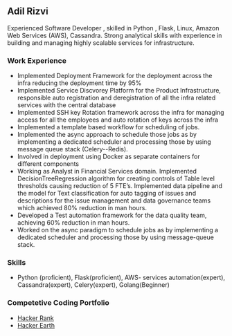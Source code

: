 ## Adil Rizvi

Experienced Software Developer , skilled in Python , Flask, Linux, Amazon Web Services (AWS), Cassandra. Strong analytical skills with experience in building and managing highly scalable services for infrastructure.

### Work Experience

- Implemented Deployment Framework for the deployment across the infra reducing the deployment time by 95%
- Implemented Service Discvorey Platform for the Product Infrastructure, responsible auto registration and deregistration of all the infra related services with the central database
- Implemented SSH key Rotation framework across the infra for managing access for all the employees and auto rotation of keys
across the infra
- Implemented a template based workflow for scheduling of jobs. 
- Implemented the async approach to schedule those jobs as by implementing a dedicated scheduler and processing those by using  message queue stack (Celery--Redis).
- Involved in deployment using Docker as separate containers for different components
- Working as Analyst in Financial Services domain. Implemented DecisionTreeRegression algorithm for creating controls of Table        level thresholds causing reduction of 5 FTE’s. Implemented data pipeline and the model for Text classification for auto tagging   of issues and descriptions for the issue management and data governance teams which achieved 80% reduction in man hours. 
- Developed a Test automation framework for the data quality team, achieving 60% reduction in man hours. 
- Worked on the async paradigm to schedule jobs as by implementing a dedicated scheduler and processing those by using message-queue stack.


### Skills
 - Python (proficient), Flask(proficient), AWS- services automation(expert), Cassandra(expert), Celery(expert), Golang(Beginner)

### Competetive Coding Portfolio
 - [Hacker Rank](https://www.hackerrank.com/armak)
 - [Hacker Earth](https://www.hackerearth.com/@adil9791)
